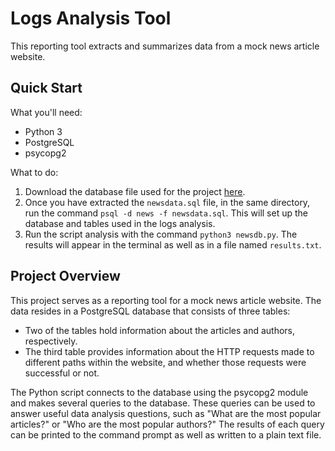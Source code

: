# Logs Analysis Tool

This reporting tool extracts and summarizes data from a mock news article website.

## Quick Start

What you'll need:
- Python 3
- PostgreSQL
- psycopg2

What to do:
1. Download the database file used for the project [here](https://d17h27t6h515a5.cloudfront.net/topher/2016/August/57b5f748_newsdata/newsdata.zip).
2. Once you have extracted the `newsdata.sql` file, in the same directory, run the command `psql -d news -f newsdata.sql`. This will set up the database and tables used in the logs analysis.
3. Run the script analysis with the command `python3 newsdb.py`. The results will appear in the terminal as well as in a file named `results.txt`.

## Project Overview

This project serves as a reporting tool for a mock news article website. The data resides in a PostgreSQL database that consists of three tables:
- Two of the tables hold information about the articles and authors, respectively.
- The third table provides information about the HTTP requests made to different paths within the website, and whether those requests were successful or not.

The Python script connects to the database using the psycopg2 module and makes several queries to the database. These queries can be used to answer useful data analysis questions, such as "What are the most popular articles?" or "Who are the most popular authors?" The results of each query can be printed to the command prompt as well as written to a plain text file.
